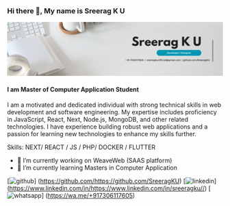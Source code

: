 ### Hi there 👋, My name is Sreerag K U
![I am Master of Computer Application Student](https://github.com/SreeragKU/SreeragKU/blob/main/Sreerag%20K%20U%20(1).png)
#### I am Master of Computer Application Student



I am a motivated and dedicated individual with strong technical skills in web development and software engineering. My expertise includes proficiency in JavaScript, React, Next, Node.js, MongoDB, and other related technologies. I have experience building robust web applications and a passion for learning new technologies to enhance my skills further.

Skills: NEXT/ REACT / JS / PHP/ DOCKER / FLUTTER

- 🔭 I’m currently working on WeaveWeb (SAAS platform) 
- 🌱 I’m currently learning Masters in Computer Application 


[<img src='https://cdn.jsdelivr.net/npm/simple-icons@3.0.1/icons/github.svg' alt='github' height='40'>]   (https://github.com/https://github.com/SreeragKU)  [<img src='https://cdn.jsdelivr.net/npm/simple-icons@3.0.1/icons/linkedin.svg' alt='linkedin' height='40'>]    (https://www.linkedin.com/in/https://www.linkedin.com/in/sreeragku//)  [<img src='https://cdn.jsdelivr.net/npm/simple-icons@3.0.1/icons/whatsapp.svg' alt='whatsapp' height='40'>]    (https://wa.me/+917306117605)  


